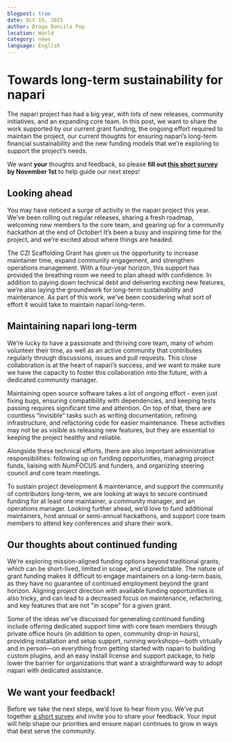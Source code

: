```yaml
---
blogpost: true
date: Oct 15, 2025
author: Draga Doncila Pop
location: World
category: news
language: English
---
```


# Towards long-term sustainability for napari

The napari project has had a big year, with lots of new releases, community initiatives, and an expanding core team. In this post, we want to share the work supported by our current grant funding, the ongoing effort required to maintain the project, our current thoughts for ensuring napari’s long-term financial sustainability and the new funding models that we’re exploring to support the project’s needs. 

We want **your** thoughts and feedback, so please **fill out [this short survey](https://napari.typeform.com/sustainability) by November 1st** to help guide our next steps!

## Looking ahead

You may have noticed a surge of activity in the napari project this year. We’ve been rolling out regular releases, sharing a fresh roadmap, welcoming new members to the core team, and gearing up for a community hackathon at the end of October! It’s been a busy and inspiring time for the project, and we’re excited about where things are headed.

The CZI Scaffolding Grant has given us the opportunity to increase maintainer time, expand community engagement, and strengthen operations management. With a four-year horizon, this support has provided the breathing room we need to plan ahead with confidence. In addition to paying down technical debt and delivering exciting new features, we’re also laying the groundwork for long-term sustainability and maintenance. As part of this work, we've been considering what sort of effort it would take to maintain napari long-term.

## Maintaining napari long-term

We’re lucky to have a passionate and thriving core team, many of whom volunteer their time, as well as an active community that contributes regularly through discussions, issues and pull requests. This close collaboration is at the heart of napari’s success, and we want to make sure we have the capacity to foster this collaboration into the future, with a dedicated community manager.

Maintaining open source software takes a lot of ongoing effort - even just fixing bugs, ensuring compatibility with dependencies, and keeping tests passing requires significant time and attention. On top of that, there are countless “invisible” tasks such as writing documentation, refining infrastructure, and refactoring code for easier maintenance. These activities may not be as visible as releasing new features, but they are essential to keeping the project healthy and reliable.

Alongside these technical efforts, there are also important administrative responsibilities: following up on funding opportunities, managing project funds, liaising with NumFOCUS and funders, and organizing steering council and core team meetings.

To sustain project development & maintenance, and support the community of contributors long-term, we are looking at ways to secure continued funding for at least one maintainer, a community manager, and an operations manager. Looking further ahead, we’d love to fund additional maintainers, host annual or semi-annual hackathons, and support core team members to attend key conferences and share their work.

## Our thoughts about continued funding

We’re exploring mission-aligned funding options beyond traditional grants, which can be short-lived, limited in scope, and unpredictable. The nature of grant funding makes it difficult to engage maintainers on a long-term basis, as they have no guarantee of continued employment beyond the grant horizon. Aligning project direction with available funding opportunities is also tricky, and can lead to a decreased focus on maintenance, refactoring, and key features that are not "in scope" for a given grant.

Some of the ideas we've discussed for generating continued funding include offering dedicated support time with core team members through private office hours (in addition to open, community drop-in hours), providing installation and setup support, running workshops—both virtually and in person—on everything from getting started with napari to building custom plugins, and an easy install license and support package, to help lower the barrier for organizations that want a straightforward way to adopt napari with dedicated assistance.

## We want your feedback!

Before we take the next steps, we’d love to hear from you. We’ve put together [a short survey](https://napari.typeform.com/sustainability) and invite you to share your feedback. Your input will help shape our priorities and ensure napari continues to grow in ways that best serve the community.
